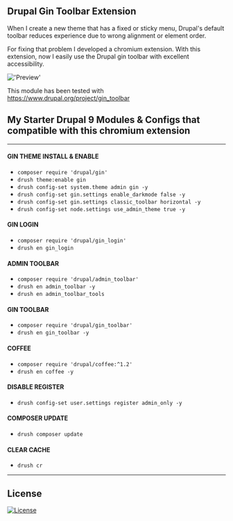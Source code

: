 ## Drupal Gin Toolbar Extension

When I create a new theme that has a fixed or sticky menu, Drupal's default toolbar reduces experience due to wrong alignment or element order.

For fixing that problem I developed a chromium extension. With this extension, now I easily use the Drupal gin toolbar with excellent accessibility.

!['Preview']('https://raw.githubusercontent.com/emircanerkul/drupal-gin-toolbar-extension/master/preview.png')

This module has been tested with https://www.drupal.org/project/gin_toolbar

## My Starter Drupal 9 Modules & Configs that compatible with this chromium extension
***
#### GIN THEME INSTALL & ENABLE
* `composer require 'drupal/gin'`
* `drush theme:enable gin`
* `drush config-set system.theme admin gin -y`
* `drush config-set gin.settings enable_darkmode false -y`
* `drush config-set gin.settings classic_toolbar horizontal -y`
* `drush config-set node.settings use_admin_theme true -y`

#### GIN LOGIN
* `composer require 'drupal/gin_login'`
* `drush en gin_login`

#### ADMIN TOOLBAR
* `composer require 'drupal/admin_toolbar'`
* `drush en admin_toolbar -y`
* `drush en admin_toolbar_tools`

#### GIN TOOLBAR
* `composer require 'drupal/gin_toolbar'`
* `drush en gin_toolbar -y`

#### COFFEE
* `composer require 'drupal/coffee:^1.2'`
* `drush en coffee -y`

#### DISABLE REGISTER
* `drush config-set user.settings register admin_only -y`

#### COMPOSER UPDATE
* `drush composer update`

#### CLEAR CACHE
* `drush cr`
***

## License

[![License](http://img.shields.io/:license-mit-blue.svg?style=flat-square)](http://badges.mit-license.org)